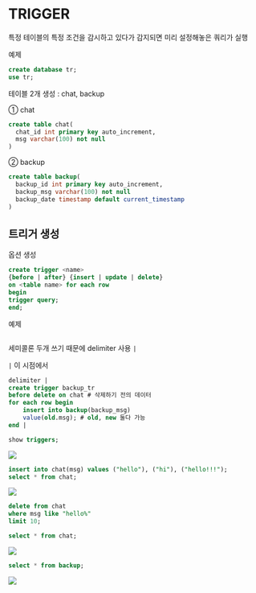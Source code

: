 # TRIGGER

특정 테이블의 특정 조건을 감시하고 있다가 감지되면 미리 설정해놓은 쿼리가 실행

예제
```sql
create database tr;
use tr;
```
테이블 2개 생성 : chat, backup

① chat

```sql
create table chat(
  chat_id int primary key auto_increment,
  msg varchar(100) not null
)
```

② backup

```sql
create table backup(
  backup_id int primary key auto_increment,
  backup_msg varchar(100) not null
  backup_date timestamp default current_timestamp
)
```

## 트리거 생성

옵션 생성
```sql
create trigger <name>
{before | after} {insert | update | delete}
on <table name> for each row
begin
trigger query;
end;
```

예제
```sql

```

세미콜론 두개 쓰기 때문에 delimiter 사용 `|`

`|` 이 시점에서 


```sql
delimiter |
create trigger backup_tr
before delete on chat # 삭제하기 전의 데이터
for each row begin
	insert into backup(backup_msg)
    value(old.msg); # old, new 둘다 가능
end |

show triggers;
```
![](https://s3.us-west-2.amazonaws.com/secure.notion-static.com/b594f2c6-300a-4286-a355-9a63957de94c/Untitled.png?X-Amz-Algorithm=AWS4-HMAC-SHA256&X-Amz-Credential=AKIAT73L2G45O3KS52Y5%2F20210316%2Fus-west-2%2Fs3%2Faws4_request&X-Amz-Date=20210316T022018Z&X-Amz-Expires=86400&X-Amz-Signature=aa2d0e9301c4d061f36da268e71557fcc5ce25fa83eed119dd294606fcfab20f&X-Amz-SignedHeaders=host&response-content-disposition=filename%20%3D%22Untitled.png%22)

```sql
insert into chat(msg) values ("hello"), ("hi"), ("hello!!!");
select * from chat;
```
![](https://s3.us-west-2.amazonaws.com/secure.notion-static.com/5b711046-c833-4cb6-b1ec-b952d217189d/Untitled.png?X-Amz-Algorithm=AWS4-HMAC-SHA256&X-Amz-Credential=AKIAT73L2G45O3KS52Y5%2F20210316%2Fus-west-2%2Fs3%2Faws4_request&X-Amz-Date=20210316T022123Z&X-Amz-Expires=86400&X-Amz-Signature=a6bb2db37ee19a0eb27b0c1bbd83da9dd2e590da029c5452f9908818684060cb&X-Amz-SignedHeaders=host&response-content-disposition=filename%20%3D%22Untitled.png%22)

```sql
delete from chat
where msg like "hello%"
limit 10;
```

```sql
select * from chat;
```

![](https://s3.us-west-2.amazonaws.com/secure.notion-static.com/2f276ddc-768f-47f3-ba8d-23ab3ff313f3/Untitled.png?X-Amz-Algorithm=AWS4-HMAC-SHA256&X-Amz-Credential=AKIAT73L2G45O3KS52Y5%2F20210316%2Fus-west-2%2Fs3%2Faws4_request&X-Amz-Date=20210316T022337Z&X-Amz-Expires=86400&X-Amz-Signature=ed54f2ef5ca7f5c90591247710dd327ce5b9cc87d59f136849f5c8eb145a611d&X-Amz-SignedHeaders=host&response-content-disposition=filename%20%3D%22Untitled.png%22)

```sql
select * from backup;
```

![](https://s3.us-west-2.amazonaws.com/secure.notion-static.com/e2dc5c54-1438-4ec8-b96b-9b5a88b96ada/Untitled.png?X-Amz-Algorithm=AWS4-HMAC-SHA256&X-Amz-Credential=AKIAT73L2G45O3KS52Y5%2F20210316%2Fus-west-2%2Fs3%2Faws4_request&X-Amz-Date=20210316T022339Z&X-Amz-Expires=86400&X-Amz-Signature=9e73ca6080e6ae6511cc82306f1ba750e434eaf8e0caa42ef17630c8372e3db4&X-Amz-SignedHeaders=host&response-content-disposition=filename%20%3D%22Untitled.png%22)

